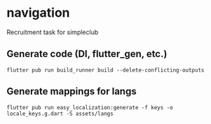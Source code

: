 # navigation

Recruitment task for simpleclub

## Generate code (DI, flutter_gen, etc.)
```
flutter pub run build_runner build --delete-conflicting-outputs
```

## Generate mappings for langs
```
flutter pub run easy_localization:generate -f keys -o locale_keys.g.dart -S assets/langs
```
